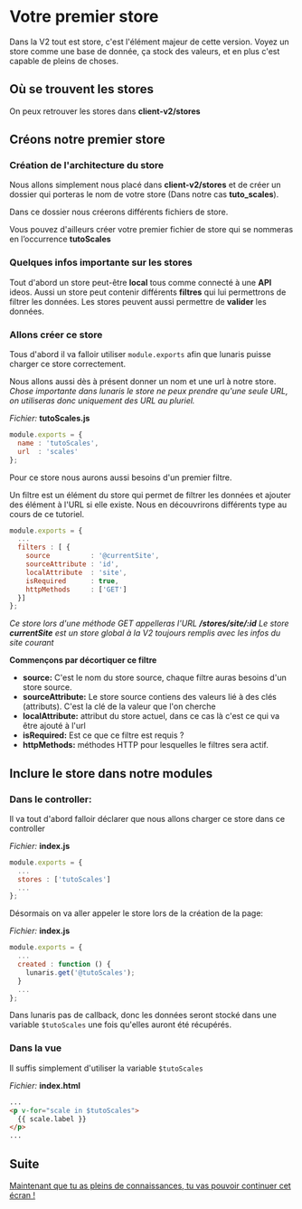 # Votre premier store

Dans la V2 tout est store, c'est l'élément majeur de cette version.
Voyez un store comme une base de donnée, ça stock des valeurs, et en plus c'est capable de pleins de choses.

## Où se trouvent les stores

On peux retrouver les stores dans **client-v2/stores**

## Créons notre premier store

### Création de l'architecture du store

Nous allons simplement nous placé dans **client-v2/stores** et de créer un dossier qui porteras le nom de votre store (Dans notre cas **tuto_scales**).

Dans ce dossier nous créerons différents fichiers de store.

Vous pouvez d'ailleurs créer votre premier fichier de store qui se nommeras en l’occurrence **tutoScales**

### Quelques infos importante sur les stores

Tout d'abord un store peut-être **local** tous comme connecté à une **API** ideos.
Aussi un store peut contenir différents **filtres** qui lui permettrons de filtrer les données.
Les stores peuvent aussi permettre de **valider** les données.

### Allons créer ce store

Tous d'abord il va falloir utiliser `module.exports` afin que lunaris puisse charger ce store correctement.

Nous allons aussi dès à présent donner un nom et une url à notre store.
*Chose importante dans lunaris le store ne peux prendre qu'une seule URL, on utiliseras donc uniquement des URL au pluriel.*

*Fichier:* **tutoScales.js**
```js
module.exports = {
  name : 'tutoScales',
  url  : 'scales'
};
```

Pour ce store nous aurons aussi besoins d'un premier filtre.

Un filtre est un élément du store qui permet de filtrer les données et ajouter des élément à l'URL si elle existe. Nous en découvrirons différents type au cours de ce tutoriel.

```js
module.exports = {
  ...
  filters : [ {
    source          : '@currentSite',
    sourceAttribute : 'id',
    localAttribute  : 'site',
    isRequired      : true,
    httpMethods     : ['GET']
  }]
};
```

*Ce store lors d'une méthode GET appelleras l'URL* ***/stores/site/:id***
*Le store* ***currentSite*** *est un store global à la V2 toujours remplis avec les infos du site courant*

**Commençons par décortiquer ce filtre**

* **source:** C'est le nom du store source, chaque filtre auras besoins d'un store source.
* **sourceAttribute:** Le store source contiens des valeurs lié à des clés (attributs). C'est la clé de la valeur que l'on cherche
* **localAttribute:** attribut du store actuel, dans ce cas là c'est ce qui va être ajouté à l'url
* **isRequired:** Est ce que ce filtre est requis ?
* **httpMethods:** méthodes HTTP pour lesquelles le filtres sera actif.

## Inclure le store dans notre modules

### Dans le controller:

Il va tout d'abord falloir déclarer que nous allons charger ce store dans ce controller

*Fichier:* **index.js**
```js
module.exports = {
  ...
  stores : ['tutoScales']
  ...
};
```

Désormais on va aller appeler le store lors de la création de la page:

*Fichier:* **index.js** 
```js
module.exports = {
  ...
  created : function () {
    lunaris.get('@tutoScales');
  }  
  ...
};
```
Dans lunaris pas de callback, donc les données seront stocké dans une variable `$tutoScales` une fois qu'elles auront été récupérés.

### Dans la vue

Il suffis simplement d'utiliser la variable `$tutoScales`

*Fichier:* **index.html**
```html
...
<p v-for="scale in $tutoScales">
  {{ scale.label }}
</p>
...
```

## Suite

[Maintenant que tu as pleins de connaissances, tu vas pouvoir continuer cet écran !](part4.md)